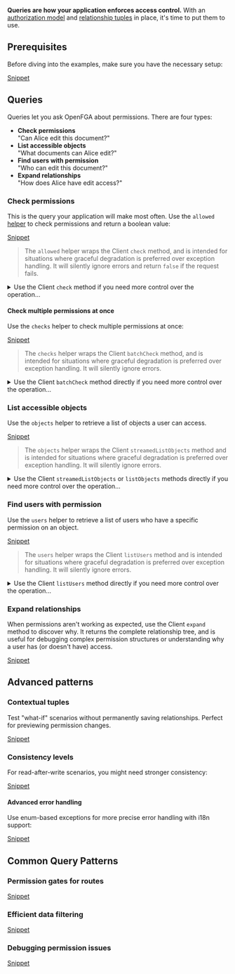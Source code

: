 **Queries are how your application enforces access control.** With an [authorization model](Models.md) and [relationship tuples](Tuples.md) in place, it's time to put them to use.

## Prerequisites

Before diving into the examples, make sure you have the necessary setup:

[Snippet](../../examples/snippets/queries-setup.php)

## Queries

Queries let you ask OpenFGA about permissions. There are four types:

- **Check permissions**<br />
  "Can Alice edit this document?"
- **List accessible objects**<br />
  "What documents can Alice edit?"
- **Find users with permission**<br />
  "Who can edit this document?"
- **Expand relationships**<br />
  "How does Alice have edit access?"

### Check permissions

This is the query your application will make most often. Use the `allowed` [helper](../Features/Helpers.md) to check permissions and return a boolean value:

[Snippet](../../examples/snippets/queries-check.php#helper)

> The `allowed` helper wraps the Client `check` method, and is intended for situations where graceful degradation is preferred over exception handling. It will silently ignore errors and return `false` if the request fails.

<details>
<summary>Use the Client <code>check</code> method if you need more control over the operation…</summary>

[Snippet](../../examples/snippets/queries-check.php#client)

</details>

#### Check multiple permissions at once

Use the `checks` helper to check multiple permissions at once:

[Snippet](../../examples/snippets/queries-batch-check.php#helper)

> The `checks` helper wraps the Client `batchCheck` method, and is intended for situations where graceful degradation is preferred over exception handling. It will silently ignore errors.

<details>
<summary>Use the Client <code>batchCheck</code> method directly if you need more control over the operation…</summary>

[Snippet](../../examples/snippets/queries-batch-check.php#client)

</details>

### List accessible objects

Use the `objects` helper to retrieve a list of objects a user can access.

[Snippet](../../examples/snippets/queries-list-objects.php#helper)

> The `objects` helper wraps the Client `streamedListObjects` method and is intended for situations where graceful degradation is preferred over exception handling. It will silently ignore errors.

<details>
<summary>Use the Client <code>streamedListObjects</code> or <code>listObjects</code> methods directly if you need more control over the operation…</summary>

[Snippet](../../examples/snippets/queries-list-objects.php#client)

</details>

### Find users with permission

Use the `users` helper to retrieve a list of users who have a specific permission on an object.

[Snippet](../../examples/snippets/queries-list-users.php#helper)

> The `users` helper wraps the Client `listUsers` method and is intended for situations where graceful degradation is preferred over exception handling. It will silently ignore errors.

<details>
<summary>Use the Client <code>listUsers</code> method directly if you need more control over the operation…</summary>

[Snippet](../../examples/snippets/queries-list-users.php#client)

</details>

### Expand relationships

When permissions aren't working as expected, use the Client `expand` method to discover why. It returns the complete relationship tree, and is useful for debugging complex permission structures or understanding why a user has (or doesn't have) access.

[Snippet](../../examples/snippets/queries-expand.php#client)

## Advanced patterns

### Contextual tuples

Test "what-if" scenarios without permanently saving relationships. Perfect for previewing permission changes.

[Snippet](../../examples/snippets/queries-contextual.php#client)

### Consistency levels

For read-after-write scenarios, you might need stronger consistency:

[Snippet](../../examples/snippets/queries-consistency.php#consistency)

#### Advanced error handling

Use enum-based exceptions for more precise error handling with i18n support:

[Snippet](../../examples/snippets/queries-advanced.php#error-handling)

## Common Query Patterns

### Permission gates for routes

[Snippet](../../examples/snippets/queries-advanced.php#permission-gates)

### Efficient data filtering

[Snippet](../../examples/snippets/queries-advanced.php#data-filtering)

### Debugging permission issues

[Snippet](../../examples/snippets/queries-advanced.php#debugging)
